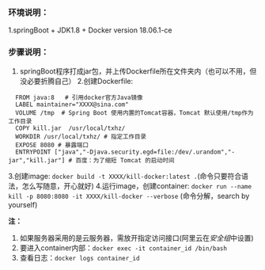### 环境说明：
1.springBoot + JDK1.8 + Docker version 18.06.1-ce

### 步骤说明：
1. springBoot程序打成jar包，并上传Dockerfile所在文件夹内（也可以不用，但没必要折腾自己）
2.创建Dockerfile:
  ```
    FROM java:8   # 引用docker官方Java镜像
    LABEL maintainer="XXXX@sina.com"
    VOLUME /tmp  # Spring Boot 使用内置的Tomcat容器，Tomcat 默认使用/tmp作为工作目录
    COPY kill.jar  /usr/local/txhz/
    WORKDIR /usr/local/txhz/ # 指定工作目录
    EXPOSE 8080 # 暴露端口
    ENTRYPOINT ["java","-Djava.security.egd=file:/dev/.urandom","-jar","kill.jar"] # 百度：为了缩短 Tomcat 的启动时间
  ```
3.创建image: `docker build -t XXXX/kill-docker:latest .`(命令只要符合语法，怎么写随意，开心就好)
4.运行image，创建container: `docker run --name kill -p 8080:8080 -it XXXX/kill-docker --verbose` (命令分解，search by yourself)

**注：**
  1. 如果服务器采用的是云服务器，需放开指定访问接口(阿里云在*安全组*中设置)  
  2. 要进入container内部：`docker exec -it container_id /bin/bash`  
  3. 查看日志：`docker logs container_id`
  
